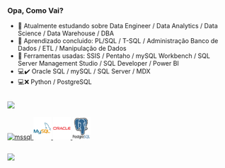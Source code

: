 ### Opa, Como Vai?

- 🔭 Atualmente estudando sobre Data Engineer / Data Analytics / Data Science / Data Warehouse / DBA
- 🌱 Aprendizado concluido: PL/SQL / T-SQL / Administração Banco de Dados / ETL / Manipulação de Dados 
- 🔧 Ferramentas usadas: SSIS / Pentaho / mySQL Workbench / SQL Server Management Studio / SQL Developer / Power BI
- 💻✔️ Oracle SQL / mySQL / SQL Server / MDX
- 💻❌ Python / PostgreSQL

##

  <div>
  <img height="80%" src="https://github-readme-stats.vercel.app/api/top-langs/?username=henryjks&layout=compact&langs_count=7&theme=vision-friendly-dark"/>
  </div>
  
  <div style="display: inline_block"><br>   
  <a href="https://www.microsoft.com/en-us/sql-server" target="_blank" rel="noreferrer"> <img src="https://www.svgrepo.com/show/303229/microsoft-sql-server-logo.svg"     alt="mssql" width="40" height="50"/> </a> <a href="https://www.mysql.com/" target="_blank" rel="noreferrer"> <img                   src="https://raw.githubusercontent.com/devicons/devicon/master/icons/mysql/mysql-original-wordmark.svg" alt="mysql" width="40" height="50"/> </a> <a      href="https://www.oracle.com/" target="_blank" rel="noreferrer"> <img src="https://raw.githubusercontent.com/devicons/devicon/master/icons/oracle/oracle-original.svg"  alt="oracle" width="40" height="50"/> </a> <a href="https://www.postgresql.org" target="_blank" rel="noreferrer"> <img  src="https://raw.githubusercontent.com/devicons/devicon/master/icons/postgresql/postgresql-original-wordmark.svg" alt="postgresql" width="40" height="50"/> </a> </p>
  </div>
  
  ##
  
  <div>
  <a href="https://www.linkedin.com/in/hjooji/" target="_blank"><img src="https://img.shields.io/badge/-LinkedIn-%230077B5?style=for-the-badge&logo=linkedin&logoColor=white" target="_blank"></a> 
 </div>

  
  

     
          
          
    
  
                                                
         

 
          
  


